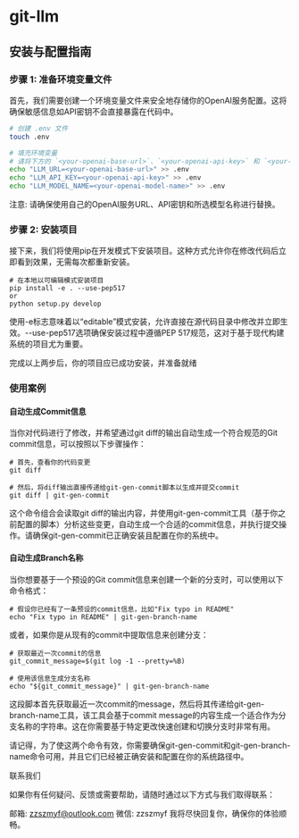 # git-llm

## 安装与配置指南
### 步骤 1: 准备环境变量文件
首先，我们需要创建一个环境变量文件来安全地存储你的OpenAI服务配置。这将确保敏感信息如API密钥不会直接暴露在代码中。

```sh
# 创建 .env 文件
touch .env

# 填充环境变量
# 请将下方的 `<your-openai-base-url>`、`<your-openai-api-key>` 和 `<your-openai-model-name>` 替换为实际值
echo "LLM_URL=<your-openai-base-url>" >> .env
echo "LLM_API_KEY=<your-openai-api-key>" >> .env
echo "LLM_MODEL_NAME=<your-openai-model-name>" >> .env
```
注意: 请确保使用自己的OpenAI服务URL、API密钥和所选模型名称进行替换。

### 步骤 2: 安装项目
接下来，我们将使用pip在开发模式下安装项目。这种方式允许你在修改代码后立即看到效果，无需每次都重新安装。
```
# 在本地以可编辑模式安装项目
pip install -e . --use-pep517
or
python setup.py develop
```
使用-e标志意味着以“editable”模式安装，允许直接在源代码目录中修改并立即生效。--use-pep517选项确保安装过程中遵循PEP 517规范，这对于基于现代构建系统的项目尤为重要。

完成以上两步后，你的项目应已成功安装，并准备就绪

### 使用案例
#### 自动生成Commit信息
当你对代码进行了修改，并希望通过git diff的输出自动生成一个符合规范的Git commit信息，可以按照以下步骤操作：
```
# 首先，查看你的代码变更
git diff

# 然后，将diff输出直接传递给git-gen-commit脚本以生成并提交commit
git diff | git-gen-commit
```
这个命令组合会读取git diff的输出内容，并使用git-gen-commit工具（基于你之前配置的脚本）分析这些变更，自动生成一个合适的commit信息，并执行提交操作。请确保git-gen-commit已正确安装且配置在你的系统中。
#### 自动生成Branch名称
当你想要基于一个预设的Git commit信息来创建一个新的分支时，可以使用以下命令格式：
```
# 假设你已经有了一条预设的commit信息，比如"Fix typo in README"
echo "Fix typo in README" | git-gen-branch-name
```
或者，如果你是从现有的commit中提取信息来创建分支：
```
# 获取最近一次commit的信息
git_commit_message=$(git log -1 --pretty=%B)

# 使用该信息生成分支名称
echo "${git_commit_message}" | git-gen-branch-name
```
这段脚本首先获取最近一次commit的message，然后将其传递给git-gen-branch-name工具，该工具会基于commit message的内容生成一个适合作为分支名称的字符串。这在你需要基于特定更改快速创建和切换分支时非常有用。

请记得，为了使这两个命令有效，你需要确保git-gen-commit和git-gen-branch-name命令可用，并且它们已经被正确安装和配置在你的系统路径中。

联系我们

如果你有任何疑问、反馈或需要帮助，请随时通过以下方式与我们取得联系：

邮箱: zzszmyf@outlook.com
微信: zzszmyf
我将尽快回复你，确保你的体验顺畅。

